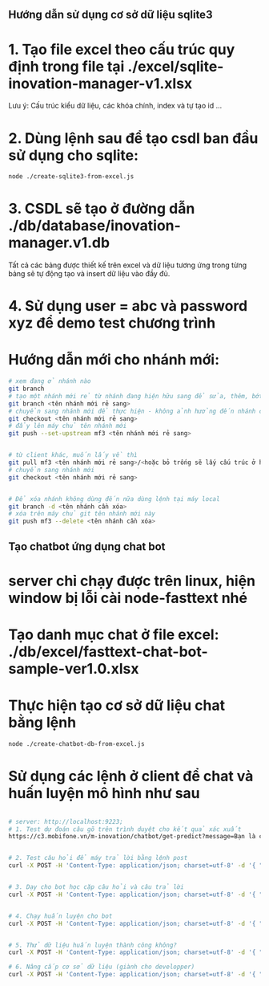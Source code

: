 ## Hướng dẫn sử dụng cơ sở dữ liệu sqlite3
# 1. Tạo file excel theo cấu trúc quy định trong file tại ./excel/sqlite-inovation-manager-v1.xlsx
Lưu ý: Cấu trúc kiểu dữ liệu, các khóa chính, index và tự tạo id ...

# 2. Dùng lệnh sau để tạo csdl ban đầu sử dụng cho sqlite:
```sh
node ./create-sqlite3-from-excel.js
```

# 3. CSDL sẽ tạo ở đường dẫn ./db/database/inovation-manager.v1.db
Tất cả các bảng được thiết kế trên excel và dữ liệu tương ứng trong từng bảng sẽ tự động tạo và insert dữ liệu vào đầy đủ.

# 4. Sử dụng user = abc và password xyz để demo test chương trình

# Hướng dẫn mới cho nhánh mới:

``` sh
# xem đang ở nhánh nào
git branch
# tạo một nhánh mới rẻ từ nhánh đang hiện hữu sang để sửa, thêm, bớt
git branch <tên nhánh mới rẻ sang>
# chuyển sang nhánh mới để thực hiện - không ảnh hưởng đến nhánh cũ
git checkout <tên nhánh mới rẻ sang>
# đẩy lên máy chủ tên nhánh mới
git push --set-upstream mf3 <tên nhánh mới rẻ sang>


# từ client khác, muốn lấy về thì
git pull mf3 <tên nhánh mới rẻ sang>/<hoặc bỏ trống sẽ lấy cấu trúc ở header>
# chuyển sang nhánh mới
git checkout <tên nhánh mới rẻ sang>


# Để xóa nhánh không dùng đến nữa dùng lệnh tại máy local
git branch -d <tên nhánh cần xóa>
# xóa trên máy chủ git tên nhánh mới này
git push mf3 --delete <tên nhánh cần xóa>

```


## Tạo chatbot ứng dụng chat bot 
# server chỉ chạy được trên linux, hiện window bị lỗi cài node-fasttext nhé
# Tạo danh mục chat ở file excel: ./db/excel/fasttext-chat-bot-sample-ver1.0.xlsx
# Thực hiện tạo cơ sở dữ liệu chat bằng lệnh
``` sh
node ./create-chatbot-db-from-excel.js
```
# Sử dụng các lệnh ở client để chat và huấn luyện mô hình như sau
```sh

# server: http://localhost:9223;
# 1. Test dự đoán câu gõ trên trình duyệt cho kết quả xác xuất
https://c3.mobifone.vn/m-inovation/chatbot/get-predict?message=Bạn là con trai hay con gái


# 2. Test câu hỏi để máy trả lời bằng lệnh post
curl -X POST -H 'Content-Type: application/json; charset=utf-8' -d '{ "message": "Xin chào bạn"}' https://c3.mobifone.vn/m-inovation/chatbot/request-answer


# 3. Dạy cho bot học cặp câu hỏi và câu trả lời
curl -X POST -H 'Content-Type: application/json; charset=utf-8' -d '{ "request":"Bạn là con trai hay con gái", "response":"Tôi là người máy, giới tính linh hoạt", "intent_name":"Giới tính"}' https://c3.mobifone.vn/m-inovation/chatbot/train-answer


# 4. Chạy huấn luyện cho bot
curl -X POST -H 'Content-Type: application/json; charset=utf-8' -d '{ "message": "run train"}' https://c3.mobifone.vn/m-inovation/chatbot/run-train


# 5. Thử dữ liệu huấn luyện thành công không?
curl -X POST -H 'Content-Type: application/json; charset=utf-8' -d '{ "message": "trai hay gái"}' https://c3.mobifone.vn/m-inovation/chatbot/request-answer

# 6. Nâng cấp cơ sở dữ liệu (giành cho developper)
curl -X POST -H 'Content-Type: application/json; charset=utf-8' -d '{ "sql": "select id, request, response, intent_name, intent_id, status from bot_logs where status=2 and intent_name is not null"}' http://localhost:9223/m-inovation/chatbot/upgrade-database

```



